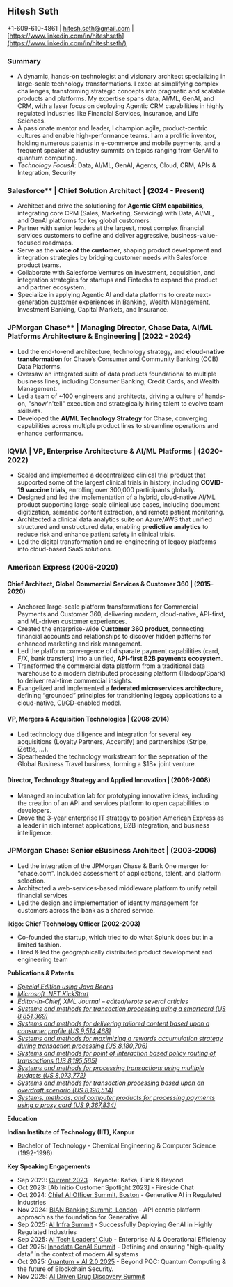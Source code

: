 ## Hitesh Seth
+1-609-610-4861 | hitesh.seth@gmail.com | [https://www.linkedin.com/in/hiteshseth](https://www.linkedin.com/in/hiteshseth/)

### Summary
- A dynamic, hands-on technologist and visionary architect specializing in large-scale technology transformations. I excel at simplifying complex challenges, transforming strategic concepts into pragmatic and scalable products and platforms. My expertise spans data, AI/ML, GenAI, and CRM, with a laser focus on deploying Agentic CRM capabilities in highly regulated industries like Financial Services, Insurance, and Life Sciences.
- A passionate mentor and leader, I champion agile, product-centric cultures and enable high-performance teams. I am a prolific inventor, holding numerous patents in e-commerce and mobile payments, and a frequent speaker at industry summits on topics ranging from GenAI to quantum computing.
- *Technology FocusA*: Data, AI/ML, GenAI, Agents, Cloud, CRM, APIs & Integration, Security

### Salesforce** | Chief Solution Architect | (2024 - Present)
  - Architect and drive the solutioning for **Agentic CRM capabilities**, integrating core CRM (Sales, Marketing, Servicing) with Data, AI/ML, and GenAI platforms for key global customers.
  - Partner with senior leaders at the largest, most complex financial services customers to define and deliver aggressive, business-value-focused roadmaps.
  - Serve as the **voice of the customer**, shaping product development and integration strategies by bridging customer needs with Salesforce product teams.
  - Collaborate with Salesforce Ventures on investment, acquisition, and integration strategies for startups and Fintechs to expand the product and partner ecosystem.
  - Specialize in applying Agentic AI and data platforms to create next-generation customer experiences in Banking, Wealth Management, Investment Banking, Capital Markets, and Insurance.

### JPMorgan Chase** | Managing Director, Chase Data, AI/ML Platforms Architecture & Engineering | (2022 - 2024)
  - Led the end-to-end architecture, technology strategy, and **cloud-native transformation** for Chase’s Consumer and Community Banking (CCB) Data Platforms.
  - Oversaw an integrated suite of data products foundational to multiple business lines, including Consumer Banking, Credit Cards, and Wealth Management.
  - Led a team of \~100 engineers and architects, driving a culture of hands-on, "show'n'tell" execution and strategically hiring talent to evolve team skillsets.
  - Developed the **AI/ML Technology Strategy** for Chase, converging capabilities across multiple product lines to streamline operations and enhance performance.

### IQVIA | VP, Enterprise Architecture & AI/ML Platforms | (2020-2022)
  - Scaled and implemented a decentralized clinical trial product that supported some of the largest clinical trials in history, including **COVID-19 vaccine trials**, enrolling over 300,000 participants globally.
  - Designed and led the implementation of a hybrid, cloud-native AI/ML product supporting large-scale clinical use cases, including document digitization, semantic content extraction, and remote patient monitoring.
  - Architected a clinical data analytics suite on Azure/AWS that unified structured and unstructured data, enabling **predictive analytics** to reduce risk and enhance patient safety in clinical trials.
  - Led the digital transformation and re-engineering of legacy platforms into cloud-based SaaS solutions.

### American Express (2006-2020)
#### Chief Architect, Global Commercial Services & Customer 360 | (2015-2020)
  - Anchored large-scale platform transformations for Commercial Payments and Customer 360, delivering modern, cloud-native, API-first, and ML-driven customer experiences.
  - Created the enterprise-wide **Customer 360 product**, connecting financial accounts and relationships to discover hidden patterns for enhanced marketing and risk management.
  - Led the platform convergence of disparate payment capabilities (card, F/X, bank transfers) into a unified, **API-first B2B payments ecosystem**.
  - Transformed the commercial data platform from a traditional data warehouse to a modern distributed processing platform (Hadoop/Spark) to deliver real-time commercial insights.
  - Evangelized and implemented a **federated microservices architecture**, defining “grounded” principles for transitioning legacy applications to a cloud-native, CI/CD-enabled model.
#### VP, Mergers & Acquisition Technologies | (2008-2014)
  - Led technology due diligence and integration for several key acquisitions (Loyalty Partners, Accertify) and partnerships (Stripe, iZettle, …).
  - Spearheaded the technology workstream for the separation of the Global Business Travel business, forming a $1B+ joint venture.

#### Director, Technology Strategy and Applied Innovation | (2006-2008)
  - Managed an incubation lab for prototyping innovative ideas, including the creation of an API and services platform to open capabilities to developers.
  - Drove the 3-year enterprise IT strategy to position American Express as a leader in rich internet applications, B2B integration, and business intelligence.

### JPMorgan Chase: Senior eBusiness Architect | (2003-2006)

  - Led the integration of the JPMorgan Chase & Bank One merger for “chase.com”. Included assessment of applications, talent, and platform selection.
  - Architected a web-services-based middleware platform to unify retail financial services
  - Led the design and implementation of identity management for customers across the bank as a shared service.

**ikigo: Chief Technology Officer (2002-2003)**

  - Co-founded the startup, which tried to do what Splunk does but in a limited fashion.
  - Hired & led the geographically distributed product development and engineering team

**Publications & Patents**

  - [*Special Edition using Java Beans*](https://www.amazon.com/Special-Using-Beans-Barbara-White/dp/0789714604)
  - [*Microsoft .NET KickStart*](https://www.amazon.com/Microsoft-NET-Kick-Start-Hitesh/dp/0672325748/)
  - *Editor-in-Chief, XML Journal – edited/wrote several articles*
  - [*Systems and methods for transaction processing using a smartcard (US 8,851,369)*](https://patents.google.com/patent/US8851369B2/en)
  - [*Systems and methods for delivering tailored content based upon a consumer profile (US 9,514,468)*](https://patents.google.com/patent/US9514468B2/en)
  - [*Systems and methods for maximizing a rewards accumulation strategy during transaction processing (US 8,180,706)*](https://patents.google.com/patent/US8180706B2/en)
  - [*Systems and methods for point of interaction based policy routing of transactions (US 8,195,565)*](https://patents.google.com/patent/US8195565B2/en)
  - [*Systems and methods for processing transactions using multiple budgets (US 8,073,772)*](https://patents.google.com/patent/US8073772B2/en)
  - [*Systems and methods for transaction processing based upon an overdraft scenario (US 8,190,514)*](https://patents.google.com/patent/US8190514B2/en)
  - [*Systems, methods, and computer products for processing payments using a proxy card (US 9,367,834)*](https://patents.google.com/patent/US9367834B2/en)

**Education**

**Indian Institute of Technology (IIT), Kanpur**

  - Bachelor of Technology - Chemical Engineering & Computer Science (1992-1996)

**Key Speaking Engagements**

  - Sep 2023: [Current 2023](https://www.confluent.io/events/current/2023/kafka-flink-and-beyond/) - Keynote: Kafka, Flink & Beyond
  - Oct 2023: \[Ab Initio Customer Spotlight 2023\] - Fireside Chat
  - Oct 2024: [Chief AI Officer Summit, Boston](https://www.linkedin.com/posts/hiteshseth_i-am-speaking-at-the-chief-ai-officer-summit-activity-7251900596234940417-G45R) - Generative AI in Regulated Industries
  - Nov 2024: [BIAN Banking Summit, London](https://www.linkedin.com/posts/hiteshseth_the-first-roundtables-have-been-announced-activity-7258130358443913217-Zi_6) - API centric platform approach as the foundation for Generative AI
  - Sep 2025: [AI Infra Summit](https://www.linkedin.com/posts/hiteshseth_im-joining-the-speaker-lineup-at-the-ai-activity-7356060635375280128-6amo) - Successfully Deploying GenAI in Highly Regulated Industries
  - Sep 2025: [AI Tech Leaders' Club](https://luma.com/mq1948jl) - Enterprise AI & Operational Efficiency
  - Oct 2025: [Innodata GenAI Summit](https://world.aiacceleratorinstitute.com/location/innodatagenaisummit/agenda) - Defining and ensuring "high-quality data” in the context of modern AI systems
  - Oct 2025: [Quantum + AI 2.0 2025](https://www.linkedin.com/posts/hiteshseth_looking-forward-for-to-meeting-old-and-new-activity-7370885689363554304-MiUA) - Beyond PQC: Quantum Computing & the future of Blockchain Security.
  - Nov 2025: [AI Driven Drug Discovery Summit](https://www.aidrivendrugdevelopment.com/events/ai-drug-discovery-development-summit)

```
